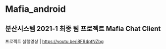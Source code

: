 # Mafia_android

## 분산시스템 2021-1 최종 팀 프로젝트 Mafia Chat Client

프로젝트 실행영상 | https://youtu.be/i8F94ptNZbg
